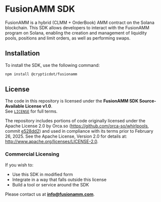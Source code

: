 # FusionAMM SDK

FusionAMM is a hybrid (CLMM + OrderBook) AMM contract on the Solana blockchain. This SDK allows
developers to interact with the FusionAMM program on Solana, enabling the creation and management of
liquidity pools, positions and limit orders, as well as performing swaps.

## Installation

To install the SDK, use the following command:

```sh
npm install @crypticdot/fusionamm
```

## License

The code in this repository is licensed under the **FusionAMM SDK Source-Available License v1.0**.  
See [`LICENSE`](LICENSE) for full terms.

The repository includes portions of code originally licensed under the Apache License 2.0 by Orca.so
(https://github.com/orca-so/whirlpools,
commit [e528dd2](https://github.com/orca-so/whirlpools/tree/e528dd23bb41571f92cfdb49a2f15d4fa0b01bec)) and used in
compliance with its terms prior to February 26, 2025.
See the Apache License, Version 2.0 for details at: http://www.apache.org/licenses/LICENSE-2.0.

### Commercial Licensing

If you wish to:

- Use this SDK in modified form
- Integrate in a way that falls outside this license
- Build a tool or service around the SDK

Please contact us at **[info@fusionamm.com](mailto:info@fusionamm.com)**.